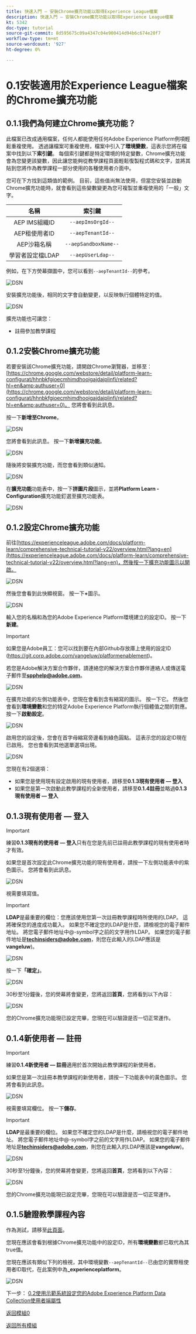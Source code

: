 ```yaml
---
title: 快速入門 — 安裝Chrome擴充功能以取得Experience League檔案
description: 快速入門 — 安裝Chrome擴充功能以取得Experience League檔案
kt: 5342
doc-type: tutorial
source-git-commit: 8d595675c09a4347c04e900414d94b6c674e20f7
workflow-type: tm+mt
source-wordcount: '927'
ht-degree: 0%

---
```


# 0.1安裝適用於Experience League檔案的Chrome擴充功能

## 0.1.1我們為何建立Chrome擴充功能？

此檔案已改成通用檔案，任何人都能使用任何Adobe Experience Platform例項輕鬆重複使用。
透過讓檔案可重複使用，檔案中引入了**環境變數**，這表示您將在檔案中找到以下&#x200B;**索引鍵**。 每個索引鍵都是特定環境的特定變數，Chrome擴充功能會為您變更該變數，因此讓您能夠從教學課程頁面輕鬆復製程式碼和文字，並將其貼到您將作為教學課程一部分使用的各種使用者介面中。

您可在下方找到這類值的範例。 目前，這些值尚無法使用，但當您安裝並啟動Chrome擴充功能時，就會看到這些變數變更為您可複製並重複使用的「一般」文字。

| 名稱 | 索引鍵 |
|:-------------:| :---------------:|
| AEP IMS組織ID | `--aepImsOrgId--` |
| AEP租使用者ID | `--aepTenantId--` |
| AEP沙箱名稱 | `--aepSandboxName--` |
| 學習者設定檔LDAP | `--aepUserLdap--` |

例如，在下方熒幕擷圖中，您可以看到`--aepTenantId--`的參考。

![DSN](./images/mod7before.png)

安裝擴充功能後，相同的文字會自動變更，以反映執行個體特定的值。

![DSN](./images/mod7.png)

擴充功能也可讓您：

- 註冊參加教學課程

## 0.1.2安裝Chrome擴充功能

若要安裝該Chrome擴充功能，請開啟Chrome瀏覽器，並移至： [https://chrome.google.com/webstore/detail/platform-learn-configurat/hhnbkfgioecmhimdhooigajdajplinfi/related?hl=en&amp;authuser=0](https://chrome.google.com/webstore/detail/platform-learn-configurat/hhnbkfgioecmhimdhooigajdajplinfi/related?hl=en&amp;authuser=0)。 您將會看到此訊息。

按一下&#x200B;**新增至Chrome**。

![DSN](./images/c2.png)

您將會看到此訊息。 按一下&#x200B;**新增擴充功能**。

![DSN](./images/c3.png)

隨後將安裝擴充功能，而您會看到類似通知。

![DSN](./images/c4.png)

在&#x200B;**擴充功能**&#x200B;功能表中，按一下&#x200B;**拼圖片段**&#x200B;圖示，並將&#x200B;**Platform Learn - Configuration**&#x200B;擴充功能釘選至擴充功能表。

![DSN](./images/c6.png)

## 0.1.2設定Chrome擴充功能

前往[https://experienceleague.adobe.com/docs/platform-learn/comprehensive-technical-tutorial-v22/overview.html?lang=en](https://experienceleague.adobe.com/docs/platform-learn/comprehensive-technical-tutorial-v22/overview.html?lang=en)，然後按一下擴充功能圖示以開啟。

![DSN](./images/tuthome.png)

然後您會看到此快顯視窗。 按一下&#x200B;**+**&#x200B;圖示。

![DSN](./images/c7.png)

輸入您的名稱和為您的Adobe Experience Platform環境建立的設定ID。 按一下&#x200B;**新建**。

>[!IMPORTANT]
>
>如果您是Adobe員工：您可以找到要在內部Github存放庫上使用的設定ID (https://git.corp.adobe.com/vangeluw/platformenablement)。
>
>若您是Adobe解決方案合作夥伴，請連絡您的解決方案合作夥伴連絡人或傳送電子郵件至&#x200B;**spphelp@adobe.com**。

![DSN](./images/c8.png)

在擴充功能的左側功能表中，您現在會看到含有縮寫的圖示。 按一下它。 然後您會看到&#x200B;**環境變數**&#x200B;和您的特定Adobe Experience Platform執行個體值之間的對應。 按一下&#x200B;**啟動設定**。

![DSN](./images/c9.png)

啟用您的設定後，您會在首字母縮寫旁邊看到綠色圓點。 這表示您的設定ID現在已啟用。 您也會看到其他選單選項出現。

![DSN](./images/c10.png)

您現在有2個選項：

- 如果您是使用現有設定啟用的現有使用者，請移至&#x200B;**0.1.3現有使用者 — 登入**
- 如果您是第一次啟動此教學課程的全新使用者，請移至&#x200B;**0.1.4註冊**&#x200B;並略過&#x200B;**0.1.3現有使用者 — 登入**

## 0.1.3現有使用者 — 登入

>[!IMPORTANT]
>
>練習&#x200B;**0.1.3現有的使用者 — 登入**&#x200B;只有在您是先前已註冊此教學課程的現有使用者時才有效。

如果您是首次設定此Chrome擴充功能的現有使用者，請按一下左側功能表中的紫色圖示。 您將會看到此訊息。

![DSN](./images/chromeret1.png)

視需要填寫值。

>[!IMPORTANT]
>
>**LDAP**&#x200B;是最重要的欄位：您應該使用您第一次註冊教學課程時所使用的LDAP。 這將確保您的進度成功載入。 如果您不確定您的LDAP是什麼，請檢視您的電子郵件地址。 將您電子郵件地址中@-symbol字之前的文字用作LDAP。 如果您的電子郵件地址是&#x200B;**techinsiders@adobe.com**，則您在此輸入的LDAP應該是&#x200B;**vangeluw**)。

![DSN](./images/chromeret2.png)

按一下&#x200B;**「確定」**。

![DSN](./images/chromeret3.png)

30秒至1分鐘後，您的熒幕將會變更，您將返回&#x200B;**首頁**，您將看到以下內容：

![DSN](./images/chromeret4.png)

您的Chrome擴充功能現已設定完畢，您現在可以驗證是否一切正常運作。

## 0.1.4新使用者 — 註冊

>[!IMPORTANT]
>
>練習&#x200B;**0.1.4新使用者 — 註冊**&#x200B;適用於首次開始此教學課程的新使用者。

如果您是第一次註冊本教學課程的新使用者，請按一下功能表中的黃色圖示。 您將會看到此訊息。

![DSN](./images/c11.png)

視需要填寫欄位。 按一下&#x200B;**儲存**。

>[!IMPORTANT]
>
>**LDAP**&#x200B;是最重要的欄位。 如果您不確定您的LDAP是什麼，請檢視您的電子郵件地址。 將您電子郵件地址中@-symbol字之前的文字用作LDAP。 如果您的電子郵件地址是&#x200B;**techinsiders@adobe.com**，則您在此輸入的LDAP應該是&#x200B;**vangeluw**)。

![DSN](./images/chrome1.png)

30秒至1分鐘後，您的熒幕將會變更，您將返回&#x200B;**首頁**，您將看到以下內容：

![DSN](./images/chrome2.png)

您的Chrome擴充功能現已設定完畢，您現在可以驗證是否一切正常運作。

## 0.1.5驗證教學課程內容

作為測試，請移至[此頁面](https://experienceleague.adobe.com/docs/platform-learn/comprehensive-technical-tutorial-v22/module4/ex3.html?lang=en)。

您現在應該會看到根據Chrome擴充功能中的設定ID，所有&#x200B;**環境變數**&#x200B;都已取代為其true值。

您現在應該有類似下列的檢視，其中環境變數`--aepTenantId--`已由您的實際租使用者ID取代，在此案例中為&#x200B;**_experienceplatform**。

![DSN](./images/c12.png)

下一步： [0.2使用示範系統設定您的Adobe Experience Platform Data Collection使用者端屬性](./ex2.md)

[返回模組0](./getting-started.md)

[返回所有模組](./../../../overview.md)

